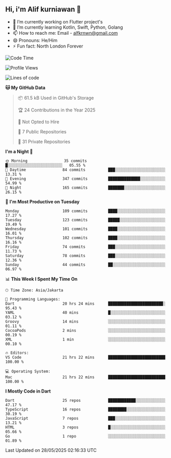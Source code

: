 ## Hi, i'm Alif kurniawan 👋

- 🔭 I’m currently working on Flutter project's
- 🌱 I’m currently learning Kotlin, Swift, Python, Golang
- 📫 How to reach me: Email - alfkrnwn@gmail.com
- 😄 Pronouns: He/Him
- ⚡ Fun fact: North London Forever

<!--START_SECTION:waka-->
![Code Time](http://img.shields.io/badge/Code%20Time-54%20hrs%208%20mins-blue)

![Profile Views](http://img.shields.io/badge/Profile%20Views-41-blue)

![Lines of code](https://img.shields.io/badge/From%20Hello%20World%20I%27ve%20Written-683.2%20thousand%20lines%20of%20code-blue)

**🐱 My GitHub Data** 

> 📦 61.5 kB Used in GitHub's Storage 
 > 
> 🏆 24 Contributions in the Year 2025
 > 
> 🚫 Not Opted to Hire
 > 
> 📜 7 Public Repositories 
 > 
> 🔑 31 Private Repositories 
 > 
**I'm a Night 🦉** 

```text
🌞 Morning                35 commits          █░░░░░░░░░░░░░░░░░░░░░░░░   05.55 % 
🌆 Daytime                84 commits          ███░░░░░░░░░░░░░░░░░░░░░░   13.31 % 
🌃 Evening                347 commits         ██████████████░░░░░░░░░░░   54.99 % 
🌙 Night                  165 commits         ███████░░░░░░░░░░░░░░░░░░   26.15 % 
```
📅 **I'm Most Productive on Tuesday** 

```text
Monday                   109 commits         ████░░░░░░░░░░░░░░░░░░░░░   17.27 % 
Tuesday                  123 commits         █████░░░░░░░░░░░░░░░░░░░░   19.49 % 
Wednesday                101 commits         ████░░░░░░░░░░░░░░░░░░░░░   16.01 % 
Thursday                 102 commits         ████░░░░░░░░░░░░░░░░░░░░░   16.16 % 
Friday                   74 commits          ███░░░░░░░░░░░░░░░░░░░░░░   11.73 % 
Saturday                 78 commits          ███░░░░░░░░░░░░░░░░░░░░░░   12.36 % 
Sunday                   44 commits          ██░░░░░░░░░░░░░░░░░░░░░░░   06.97 % 
```


📊 **This Week I Spent My Time On** 

```text
🕑︎ Time Zone: Asia/Jakarta

💬 Programming Languages: 
Dart                     20 hrs 24 mins      ████████████████████████░   95.43 % 
YAML                     40 mins             █░░░░░░░░░░░░░░░░░░░░░░░░   03.12 % 
Groovy                   14 mins             ░░░░░░░░░░░░░░░░░░░░░░░░░   01.11 % 
CocoaPods                2 mins              ░░░░░░░░░░░░░░░░░░░░░░░░░   00.19 % 
XML                      1 min               ░░░░░░░░░░░░░░░░░░░░░░░░░   00.10 % 

🔥 Editors: 
VS Code                  21 hrs 22 mins      █████████████████████████   100.00 % 

💻 Operating System: 
Mac                      21 hrs 22 mins      █████████████████████████   100.00 % 
```

**I Mostly Code in Dart** 

```text
Dart                     25 repos            ████████████░░░░░░░░░░░░░   47.17 % 
TypeScript               16 repos            ████████░░░░░░░░░░░░░░░░░   30.19 % 
JavaScript               7 repos             ███░░░░░░░░░░░░░░░░░░░░░░   13.21 % 
HTML                     3 repos             █░░░░░░░░░░░░░░░░░░░░░░░░   05.66 % 
Go                       1 repo              ░░░░░░░░░░░░░░░░░░░░░░░░░   01.89 % 
```




 Last Updated on 28/05/2025 02:16:33 UTC
<!--END_SECTION:waka-->
